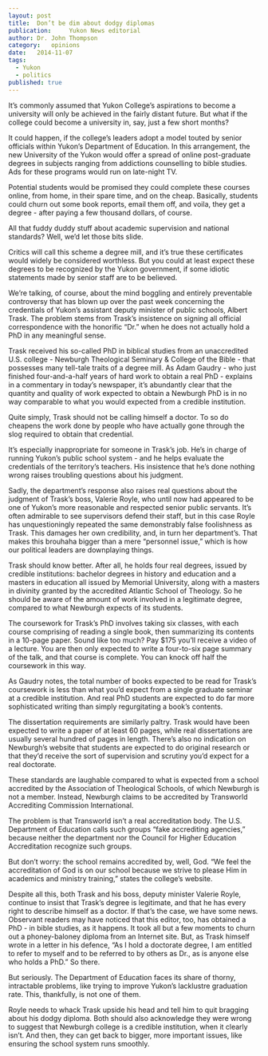 ```yaml
---
layout:	post
title:	Don’t be dim about dodgy diplomas
publication:     Yukon News editorial
author:	Dr. John Thompson
category:	opinions
date:	2014-11-07
tags: 
  - Yukon
  - politics
published: true
---
```


It’s commonly assumed that Yukon College’s aspirations to become a university will only be achieved in the fairly distant future. But what if the college could become a university in, say, just a few short months?

It could happen, if the college’s leaders adopt a model touted by senior officials within Yukon’s Department of Education. <!-- BREAK -->In this arrangement, the new University of the Yukon would offer a spread of online post-graduate degrees in subjects ranging from addictions counselling to bible studies. Ads for these programs would run on late-night TV.

Potential students would be promised they could complete these courses online, from home, in their spare time, and on the cheap. Basically, students could churn out some book reports, email them off, and voila, they get a degree - after paying a few thousand dollars, of course.

All that fuddy duddy stuff about academic supervision and national standards? Well, we’d let those bits slide.

Critics will call this scheme a degree mill, and it’s true these certificates would widely be considered worthless. But you could at least expect these degrees to be recognized by the Yukon government, if some idiotic statements made by senior staff are to be believed.

We’re talking, of course, about the mind boggling and entirely preventable controversy that has blown up over the past week concerning the credentials of Yukon’s assistant deputy minister of public schools, Albert Trask. The problem stems from Trask’s insistence on signing all official correspondence with the honorific “Dr.” when he does not actually hold a PhD in any meaningful sense.

Trask received his so-called PhD in biblical studies from an unaccredited U.S. college - Newburgh Theological Seminary & College of the Bible - that possesses many tell-tale traits of a degree mill. As Adam Gaudry - who just finished four-and-a-half years of hard work to obtain a real PhD - explains in a commentary in today’s newspaper, it’s abundantly clear that the quantity and quality of work expected to obtain a Newburgh PhD is in no way comparable to what you would expected from a credible institution.

Quite simply, Trask should not be calling himself a doctor. To so do cheapens the work done by people who have actually gone through the slog required to obtain that credential.

It’s especially inappropriate for someone in Trask’s job. He’s in charge of running Yukon’s public school system - and he helps evaluate the credentials of the territory’s teachers. His insistence that he’s done nothing wrong raises troubling questions about his judgment.

Sadly, the department’s response also raises real questions about the judgment of Trask’s boss, Valerie Royle, who until now had appeared to be one of Yukon’s more reasonable and respected senior public servants. It’s often admirable to see supervisors defend their staff, but in this case Royle has unquestioningly repeated the same demonstrably false foolishness as Trask. This damages her own credibility, and, in turn her department’s. That makes this brouhaha bigger than a mere “personnel issue,” which is how our political leaders are downplaying things.

Trask should know better. After all, he holds four real degrees, issued by credible institutions: bachelor degrees in history and education and a masters in education all issued by Memorial University, along with a masters in divinity granted by the accredited Atlantic School of Theology. So he should be aware of the amount of work involved in a legitimate degree, compared to what Newburgh expects of its students.

The coursework for Trask’s PhD involves taking six classes, with each course comprising of reading a single book, then summarizing its contents in a 10-page paper. Sound like too much? Pay $175 you’ll receive a video of a lecture. You are then only expected to write a four-to-six page summary of the talk, and that course is complete. You can knock off half the coursework in this way.

As Gaudry notes, the total number of books expected to be read for Trask’s coursework is less than what you’d expect from a single graduate seminar at a credible institution. And real PhD students are expected to do far more sophisticated writing than simply regurgitating a book’s contents.

The dissertation requirements are similarly paltry. Trask would have been expected to write a paper of at least 60 pages, while real dissertations are usually several hundred of pages in length. There’s also no indication on Newburgh’s website that students are expected to do original research or that they’d receive the sort of supervision and scrutiny you’d expect for a real doctorate.

These standards are laughable compared to what is expected from a school accredited by the Association of Theological Schools, of which Newburgh is not a member. Instead, Newburgh claims to be accredited by Transworld Accrediting Commission International.

The problem is that Transworld isn’t a real accreditation body. The U.S. Department of Education calls such groups “fake accrediting agencies,” because neither the department nor the Council for Higher Education Accreditation recognize such groups.

But don’t worry: the school remains accredited by, well, God. “We feel the accreditation of God is on our school because we strive to please Him in academics and ministry training,” states the college’s website.

Despite all this, both Trask and his boss, deputy minister Valerie Royle, continue to insist that Trask’s degree is legitimate, and that he has every right to describe himself as a doctor. If that’s the case, we have some news. Observant readers may have noticed that this editor, too, has obtained a PhD - in bible studies, as it happens. It took all but a few moments to churn out a phoney-baloney diploma from an Internet site. But, as Trask himself wrote in a letter in his defence, “As I hold a doctorate degree, I am entitled to refer to myself and to be referred to by others as Dr., as is anyone else who holds a PhD.” So there.

But seriously. The Department of Education faces its share of thorny, intractable problems, like trying to improve Yukon’s lacklustre graduation rate. This, thankfully, is not one of them.

Royle needs to whack Trask upside his head and tell him to quit bragging about his dodgy diploma. Both should also acknowledge they were wrong to suggest that Newburgh college is a credible institution, when it clearly isn’t. And then, they can get back to bigger, more important issues, like ensuring the school system runs smoothly.